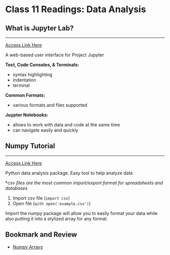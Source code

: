 # Class 11 Readings: Data Analysis

## What is Jupyter Lab?

___  
[Access Link Here](https://jupyterlab.readthedocs.io/en/stable/getting_started/overview.html)  

A web-based user interface for Project Jupyter

**Text, Code Consoles, & Terminals:**

- syntax highlighting
- indentation  
- terminal

**Common Formats:**

- various formats and files supported  

**Juypter Notebooks:**

- allows to work with data and code at the same time  
- can navigate easily and quickly

## Numpy Tutorial  

___ 
[Access Link Here](https://www.dataquest.io/blog/numpy-tutorial-python/)  

Python data analysis package. Easy tool to help analyze data 

**csv files are the most common import/export format for spreadsheets and databases*

1. Import csv file (`import csv`)
2. Open file (`with open('example.csv')`)

Import the numpy package will allow you to easily format your data while also putting it into a stylized array for any format. 

## Bookmark and Review  

- [Numpy Arrays](https://www.tutorialspoint.com/numpy/index.htm)  
